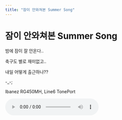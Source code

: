 ```yaml
---
title: "잠이 안와쳐본 Summer Song"
---
```

# 잠이 안와쳐본 Summer Song


밤에 잠이 잘 안온다..

축구도 별로 재미없고..

내일 어떻게 출근하나??

-_-;

Ibanez RG450MH, Line6 TonePort

![audio](/assets/images/d41d8cd98f00b204e9800998ecf8427e.mp3)



